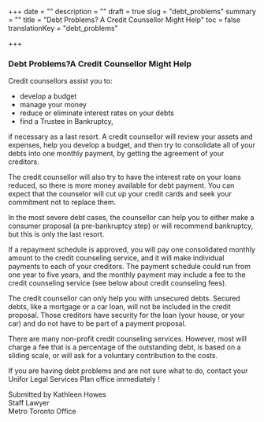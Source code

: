 +++
date = ""
description = ""
draft = true
slug = "debt_problems"
summary = ""
title = "Debt Problems? A Credit Counsellor Might Help"
toc = false
translationKey = "debt_problems"

+++
### Debt Problems?A Credit Counsellor Might Help

Credit counsellors assist you to:

* develop a budget
* manage your money
* reduce or eliminate interest rates on your debts
* find a Trustee in Bankruptcy,

if necessary as a last resort. A credit counsellor will review your assets and expenses, help you develop a budget, and then try to consolidate all of your debts into one monthly payment, by getting the agreement of your creditors.  
  
The credit counsellor will also try to have the interest rate on your loans reduced, so there is more money available for debt payment. You can expect that the counselor will cut up your credit cards and seek your commitment not to replace them.  
  
In the most severe debt cases, the counsellor can help you to either make a consumer proposal (a pre-bankruptcy step) or will recommend bankruptcy, but this is only the last resort.  
  
If a repayment schedule is approved, you will pay one consolidated monthly amount to the credit counseling service, and it will make individual payments to each of your creditors. The payment schedule could run from one year to five years, and the monthly payment may include a fee to the credit counseling service (see below about credit counseling fees).  
  
The credit counsellor can only help you with unsecured debts. Secured debts, like a mortgage or a car loan, will not be included in the credit proposal. Those creditors have security for the loan (your house, or your car) and do not have to be part of a payment proposal.

There are many non-profit credit counseling services. However, most will charge a fee that is a percentage of the outstanding debt, is based on a sliding scale, or will ask for a voluntary contribution to the costs.  
  
If you are having debt problems and are not sure what to do, contact your Unifor Legal Services Plan office immediately !   
  
Submitted by Kathleen Howes  
 Staff Lawyer  
 Metro Toronto Office